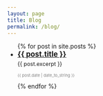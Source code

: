 ```yaml
---
layout: page
title: Blog
permalink: /blog/
---
```

<ul>
  {% for post in site.posts %}
    <li>
      <a href="{{ post.url | prepend: site.baseurl }}" style="font-size: 1.2em; font-weight: bold;">{{ post.title }}</a>
      <p style="font-size: 0.9em; margin-top: 5px;">{{ post.excerpt }}</p>
      <p style="font-size: 0.8em; color: gray;"><small>{{ post.date | date_to_string }}</small></p>
    </li>
  {% endfor %}
</ul>
